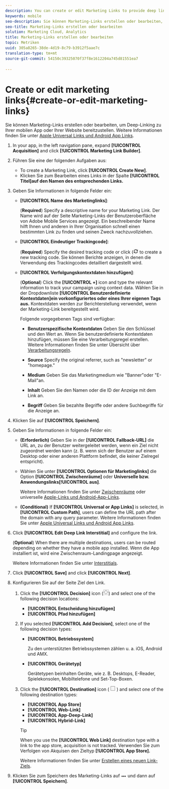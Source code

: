 ```yaml
---
description: You can create or edit Marketing Links to provide deep linking into your mobile app or your website.
keywords: mobile
seo-description: Sie können Marketing-Links erstellen oder bearbeiten, um Deep-Linking in Ihrer mobilen App oder Ihrer Website bereitzustellen.
seo-title: Marketing-Links erstellen oder bearbeiten
solution: Marketing Cloud, Analytics
title: Marketing-Links erstellen oder bearbeiten
topic: Metriken
uuid: 305a8265-38de-4d19-8c79-b3912f5aae7c
translation-type: tm+mt
source-git-commit: 54150c39325070f37f8e1612204a745d81551ea7

---
```



# Create or edit marketing links{#create-or-edit-marketing-links}

Sie können Marketing-Links erstellen oder bearbeiten, um Deep-Linking zu Ihrer mobilen App oder Ihrer Website bereitzustellen. Weitere Informationen finden Sie unter [Apple Universal Links und Android App Links](/help/using/c-manage-app-settings/c-mob-confg-app/c-universal-app-links.md).

1. In your app, in the left navigation pane, expand **[!UICONTROL Acquisition]** and click **[!UICONTROL Marketing Link Builder]**.
1. Führen Sie eine der folgenden Aufgaben aus:

   * To create a Marketing Link, click **[!UICONTROL Create New]**.
   * Klicken Sie zum Bearbeiten eines Links in der Spalte **[!UICONTROL Titel]auf den Namen des entsprechenden Links.**

1. Geben Sie Informationen in folgende Felder ein:

   * **[!UICONTROL Name des Marketinglinks]**:

      (**Required**) Specify a descriptive name for your Marketing Link. Der Name wird auf der Seite Marketing-Links der Benutzeroberfläche von Adobe Mobile Services angezeigt. Ein beschreibender Name hilft Ihnen und anderen in Ihrer Organisation schnell einen bestimmten Link zu finden und seinen Zweck nachzuvollziehen.

   * **[!UICONTROL Eindeutiger Trackingcode]**:

      (**Required**) Specify the desired tracking code or click (![generate icon](assets/icon_generate.png) to create a new tracking code. Sie können Berichte anzeigen, in denen die Verwendung des Trackingcodes detailliert dargestellt wird.

   * **[!UICONTROL Verfolgungskontextdaten hinzufügen]**:

      (**Optional**) Click the **[!UICONTROL +]** icon and type the relevant information to track your campaign using context data. Wählen Sie in der Dropdownliste **[!UICONTROL Benutzerdefinierte Kontextdaten]ein vorkonfiguriertes oder eines Ihrer eigenen Tags aus.** Kontextdaten werden zur Berichterstellung verwendet, wenn der Marketing-Link bereitgestellt wird.

      Folgende vorgegebenen Tags sind verfügbar:

      * **Benutzerspezifische Kontextdaten** Geben Sie den Schlüssel und den Wert an. Wenn Sie benutzerdefinierte Kontextdaten hinzufügen, müssen Sie eine Verarbeitungsregel erstellen. Weitere Informationen finden Sie unter Übersicht über [Verarbeitungsregeln](https://docs.adobe.com/content/help/en/analytics/admin/admin-tools/processing-rules/processing-rules.html).

      * **Source**
Specify the original referrer, such as "newsletter" or "homepage."

      * **Medium** Geben Sie das Marketingmedium wie "Banner"oder "E-Mail"an.

      * **Inhalt** Geben Sie den Namen oder die ID der Anzeige mit dem Link an.

      * **Begriff** Geben Sie bezahlte Begriffe oder andere Suchbegriffe für die Anzeige an.
1. Klicken Sie auf **[!UICONTROL Speichern]**.
1. Geben Sie Informationen in folgende Felder ein:

   * **(Erforderlich)** Geben Sie in der **[!UICONTROL Fallback-URL]** die URL an, zu der Benutzer weitergeleitet werden, wenn ein Ziel nicht zugeordnet werden kann (z. B. wenn sich der Benutzer auf einem Desktop oder einer anderen Plattform befindet, die keiner Zielregel entspricht).
   * Wählen Sie unter **[!UICONTROL Optionen für Marketinglinks]** die Option **[!UICONTROL Zwischenräume]** oder **Universelle bzw. Anwendungslinks[!UICONTROL aus]**.

      Weitere Informationen finden Sie unter [Zwischenräume](/help/using/acquisition-main/c-marketing-links-builder/t-create-edit-adobe-links/t-interstitials.md) oder universelle [Apple-Links und Android-App-Links](/help/using/c-manage-app-settings/c-mob-confg-app/c-universal-app-links.md).

   * **(Conditional)** If **[!UICONTROL Universal or App Links]** is selected, in **[!UICONTROL Custom Path]**, users can define the URL path after the domain with any query parameter. Weitere Informationen finden Sie unter [Apple Universal Links und Android App Links](/help/using/c-manage-app-settings/c-mob-confg-app/c-universal-app-links.md).

1. Click **[!UICONTROL Edit Deep Link Interstitial]** and configure the link.

   (**Optional**) When there are multiple destinations, users can be routed depending on whether they have a mobile app installed. Wenn die App installiert ist, wird eine Zwischenraum-Landingpage angezeigt.

   Weitere Informationen finden Sie unter [Interstitials](/help/using/acquisition-main/c-marketing-links-builder/t-create-edit-adobe-links/t-interstitials.md).

1. Click **[!UICONTROL Save]** and click **[!UICONTROL Next]**.
1. Konfigurieren Sie auf der Seite Ziel den Link.

   1. Click the **[!UICONTROL Decision]** icon (![decision icon](assets/icon_decision.png)) and select one of the following decision locations:

      * **[!UICONTROL Entscheidung hinzufügen]**
      * **[!UICONTROL Pfad hinzufügen]**
   1. If you selected **[!UICONTROL Add Decision]**, select one of the following decision types:

      * **[!UICONTROL Betriebssystem]**

         Zu den unterstützten Betriebssystemen zählen u. a. iOS, Android und AMX.

      * **[!UICONTROL Gerätetyp]**

         Gerätetypen beinhalten Geräte, wie z. B. Desktops, E-Reader, Spielekonsolen, Mobiltelefone und Set-Top-Boxen.
   1. Click the **[!UICONTROL Destination]** icon ( ![square icon](assets/icon_square.png) ) and select one of the following destination types:

      * **[!UICONTROL App Store]**
      * **[!UICONTROL Web-Link]**
      * **[!UICONTROL App-Deep-Link]**
      * **[!UICONTROL Hybrid-Link]**
      >[!TIP]
      >
      >When you use the **[!UICONTROL Web Link]** destination type with a link to the app store, acquisition is not tracked. Verwenden Sie zum Verfolgen von Akquisen den Zieltyp **[!UICONTROL App Store].**

      Weitere Informationen finden Sie unter [Erstellen eines neuen Link-Ziels](/help/using/acquisition-main/c-manage-link-destinations/t-create-new-app-deep-link-destination.md).




1. Klicken Sie zum Speichern des Marketing-Links auf ![Links](assets/icon_elipses.png) und dann auf **[!UICONTROL Speichern]**.

